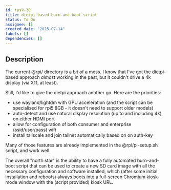 ```yaml
---
id: task-30
title: dietpi-based burn-and-boot script
status: To Do
assignee: []
created_date: "2025-07-14"
labels: []
dependencies: []
---
```


## Description

The current @rpi/ directory is a bit of a mess. I know that I've got the
dietpi-based approach _almost_ working in the past, but it couldn't drive a 4k
display (via X11, at least).

Still, I'd like to give the dietpi approach another go. Here are the priorities:

- use wayland/lightdm with GPU acceleration (and the script can be specialised
  for rpi5 8GB - it doesn't need to support older models)
- auto-detect and use natural display resolution (up to and including 4k) on
  either HDMI port
- allow for configuration of both consumer and enterprise (ssid/user/pass) wifi
- install tailscale and join tailnet automatically based on on auth-key

Many of those features are already implemented in the @rpi/pi-setup.sh script,
and work well.

The overall "north star" is the ability to have a fully automated burn-and-boot
script that can be used to create a new SD card image with all the necessary
configuration and software installed, which (after some initial installation and
reboots) always boots into a full-screen Chromium kiosk-mode window with the
(script provided) kiosk URL.
